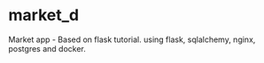 # market_d
Market app - Based on flask tutorial.
using flask, sqlalchemy, nginx, postgres and docker.
